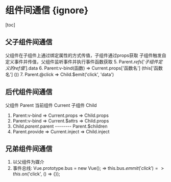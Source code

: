 # 组件间通信 {ignore}

[toc]

## 父子组件间通信

父组件在子组件上通过绑定属性的方式传值，子组件通过props获取
子组件触发自定义事件并传值，父组件监听事件并执行事件函数获取 
5. Parent.$refs['子组件定义的ref值'].$data
6. Parent:v-bind(函数) => Current.props['函数名'] (this['函数名'] ())
7. Parent.@click =>  Child.$emit('click', 'data')

## 后代组件间通信

父组件 Parent
当前组件 Current
子组件 Child

1. Parent:v-bind => Current.props => Child.props
2. Parent:v-bind => Current.$attrs => Child.props
3. Child.$parent.$parent     --------     Parent.$children
4. Parent.provide => Current.inject
                  => Child.inject

## 兄弟组件间通信

1. 以父组件为媒介
2. 事件总线: Vue.prototype.bus = new Vue();   => this.bus.$emmit('click')
                                            => this.$on('click', () => {});

